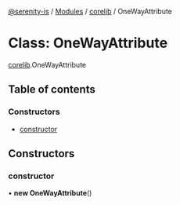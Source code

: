 [@serenity-is](../README.md) / [Modules](../modules.md) / [corelib](../modules/corelib.md) / OneWayAttribute

# Class: OneWayAttribute

[corelib](../modules/corelib.md).OneWayAttribute

## Table of contents

### Constructors

- [constructor](corelib.OneWayAttribute.md#constructor)

## Constructors

### constructor

• **new OneWayAttribute**()
